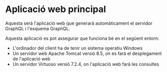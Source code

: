 # Aplicació web principal

Aquesta serà l'aplicació web que generarà automàticament el servidor GraphQL i l'esquema GraphQL.

Aquesta aplicació es pot assegurar que funciona bé en el següent entorn:

- L'ordinador del client ha de tenir un sistema operatiu Windows 
- Un servidor web Apache Tomcat versió 8.5, on es farà el desplegament de l'aplicació web
- Un servidor Virtuoso versió 7.2.4, on l'aplicació web farà les consultes
